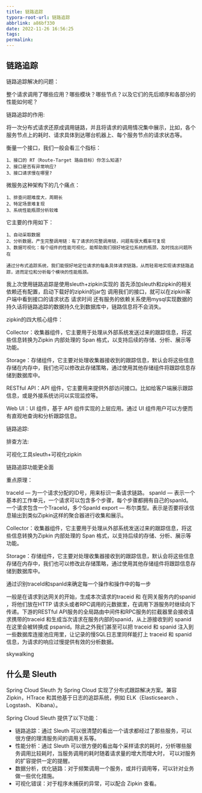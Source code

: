 ```yaml
---
title: 链路追踪
typora-root-url: 链路追踪
abbrlink: a86bf330
date: 2022-11-26 16:56:25
tags:
permalink:
---
```




## 链路追踪

链路追踪解决的问题：

​	整个请求调用了哪些应用？哪些模块？哪些节点？以及它们的先后顺序和各部分的性能如何呢？  

链路追踪的作用:

​	将一次分布式请求还原成调用链路，并且将请求的调用情况集中展示，比如，各个服务节点上的耗时、请求具体到达哪台机器上、每个服务节点的请求状态等。

 衡量一个接口，我们一般会看三个指标：

 	1、接口的 RT（Route-Target 路由目标）你怎么知道?
 	2、接口是否有异常响应?
 	3、接口请求慢在哪里?

 微服务这种架构下的几个痛点：

 	1、排查问题难度大，周期长
 	2、特定场景难复现
 	3、系统性能瓶颈分析较难

 它主要的作用如下：

 	1、自动采取数据
 	2、分析数据，产生完整调用链：有了请求的完整调用链，问题有很大概率可复现
 	3、数据可视化：每个组件的性能可视化，能帮助我们很好地定位系统的瓶颈，及时找出问题所在

 	通过分布式追踪系统，我们能很好地定位请求的每条具体请求链路，从而轻易地实现请求链路追踪，进而定位和分析每个模块的性能瓶颈。

我上次使用链路追踪是使用sleuth+zipkin实现的 首先添加sleuth和zipkin的相关依赖还有配置，启动下载好的zipkin的jar包 调用我们的接口，就可以在zipkin客户端中看到接口的请求状态 请求时间 还有服务的依赖关系使用mysql实现数据的持久话将链路追踪的数据持久化到数据库中，链路信息将不会消失。  

zipkin的四大核心组件：

Collector：收集器组件，它主要用于处理从外部系统发送过来的跟踪信息，将这些信息转换为Zipkin 内部处理的 Span 格式，以支持后续的存储、分析、展示等功能。

Storage：存储组件，它主要对处理收集器接收到的跟踪信息，默认会将这些信息存储在内存中，我们也可以修改此存储策略，通过使用其他存储组件将跟踪信息存储到数据库中。

RESTful API：API 组件，它主要用来提供外部访问接口。比如给客户端展示跟踪信息，或是外接系统访问以实现监控等。

Web UI：UI 组件，基于 API 组件实现的上层应用。通过 UI 组件用户可以方便而有直观地查询和分析跟踪信息。

链路追踪:

排查方法:

可视化工具sleuth+可视化zipkin

链路追踪功能更全面

重点原理：

traceId — 为一个请求分配的ID号，用来标识一条请求链路。
 spanId — 表示一个基本的工作单元，一个请求可以包含多个步骤，每个步骤都拥有自己的spanId。一个请求包含一个TraceId，多个SpanId
 export — 布尔类型。表示是否要将该信息输出到类似Zipkin这样的聚合器进行收集和展示。

Collector：收集器组件，它主要用于处理从外部系统发送过来的跟踪信息，将这些信息转换为Zipkin 内部处理的 Span 格式，以支持后续的存储、分析、展示等功能。

Storage：存储组件，它主要对处理收集器接收到的跟踪信息，默认会将这些信息存储在内存中，我们也可以修改此存储策略，通过使用其他存储组件将跟踪信息存储到数据库中。

通过识别traceId和spanId来确定每一个操作和操作中的每一步  

一般是在请求到达网关的开始，生成本次请求的traceid 和 在网关服务内的spanid ，将他们放在HTTP 请求头或者RPC调用的元数据里，在调用下游服务时继续向下传递。下游的RESTful API服务的全局路由中间件和RPC服务的拦截器里会接收请求携带的traceid 和生成当次请求在服务内部的spanid，从上游接收到的 spanid 在这里会被转换成 pspanid。除此之外我们甚至可以把 traceid 和 spanid 注入到一些数据库连接池应用里，让记录的慢SQL日志里同样能打上 traceid 和 spanid 信息，为请求的响应过慢提供有效的分析数据。  

 skywalking

## 什么是 Sleuth

Spring Cloud Sleuth 为 Spring Cloud 实现了分布式跟踪解决方案。兼容 Zipkin，HTrace 和其他基于日志的追踪系统，例如 ELK（Elasticsearch 、Logstash、 Kibana）。

Spring Cloud Sleuth 提供了以下功能：

- 链路追踪：通过 	Sleuth 	可以很清楚的看出一个请求都经过了那些服务，可以很方便的理清服务间的调用关系等。
- 性能分析：通过 	Sleuth 	可以很方便的看出每个采样请求的耗时，分析哪些服务调用比较耗时，当服务调用的耗时随着请求量的增大而增大时， 	可以对服务的扩容提供一定的提醒。
- 数据分析，优化链路：对于频繁调用一个服务，或并行调用等，可以针对业务做一些优化措施。
- 可视化错误：对于程序未捕获的异常，可以配合 	Zipkin 	查看。